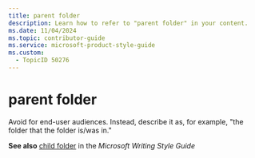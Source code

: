 ```yaml
---
title: parent folder
description: Learn how to refer to "parent folder" in your content.
ms.date: 11/04/2024
ms.topic: contributor-guide
ms.service: microsoft-product-style-guide
ms.custom:
  - TopicID 50276
---
```



# parent folder

Avoid for end-user audiences. Instead, describe it as, for example, "the folder that the folder is/was in."

**See also** [child folder](/style-guide/a-z-word-list-term-collections/c/child-folder) in the *Microsoft Writing Style Guide*